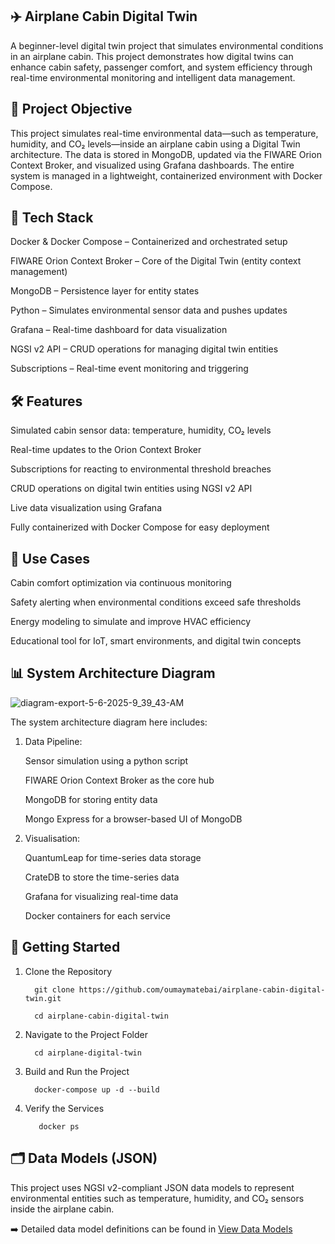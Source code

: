 ✈️ Airplane Cabin Digital Twin
-
A beginner-level digital twin project that simulates environmental conditions in an airplane cabin. This project demonstrates how digital twins can enhance cabin safety, passenger comfort, and system efficiency through real-time environmental monitoring and intelligent data management.


🎯 Project Objective
-
This project simulates real-time environmental data—such as temperature, humidity, and CO₂ levels—inside an airplane cabin using a Digital Twin architecture. The data is stored in MongoDB, updated via the FIWARE Orion Context Broker, and visualized using Grafana dashboards. The entire system is managed in a lightweight, containerized environment with Docker Compose.


🧰 Tech Stack
-
Docker & Docker Compose – Containerized and orchestrated setup
      
FIWARE Orion Context Broker – Core of the Digital Twin (entity context management)
      
MongoDB – Persistence layer for entity states
      
Python – Simulates environmental sensor data and pushes updates
      
Grafana – Real-time dashboard for data visualization
      
NGSI v2 API – CRUD operations for managing digital twin entities
      
Subscriptions – Real-time event monitoring and triggering


🛠️ Features
-
Simulated cabin sensor data: temperature, humidity, CO₂ levels
      
Real-time updates to the Orion Context Broker
      
Subscriptions for reacting to environmental threshold breaches
      
CRUD operations on digital twin entities using NGSI v2 API
      
Live data visualization using Grafana
      
Fully containerized with Docker Compose for easy deployment


🧪 Use Cases
-
Cabin comfort optimization via continuous monitoring
      
Safety alerting when environmental conditions exceed safe thresholds
      
Energy modeling to simulate and improve HVAC efficiency
      
Educational tool for IoT, smart environments, and digital twin concepts


📊 System Architecture Diagram
-


![diagram-export-5-6-2025-9_39_43-AM](https://github.com/user-attachments/assets/28ed6e54-ab1a-443d-bdb7-9b4129c6bf0c)


The system architecture diagram here includes:

1. Data Pipeline:
   
   Sensor simulation using a python script
           
   FIWARE Orion Context Broker as the core hub
           
   MongoDB for storing entity data
           
   Mongo Express for a browser-based UI of MongoDB

2. Visualisation:

   QuantumLeap for time-series data storage 
           
   CrateDB to store the time-series data
           
   Grafana for visualizing real-time data
           
   Docker containers for each service


🚀 Getting Started
-

  1. Clone the Repository
  
           git clone https://github.com/oumaymatebai/airplane-cabin-digital-twin.git
           
           cd airplane-cabin-digital-twin
  
  2. Navigate to the Project Folder
  
           cd airplane-digital-twin

  3. Build and Run the Project

           docker-compose up -d --build

 4. Verify the Services

           docker ps


🗂️ Data Models (JSON)
-

This project uses NGSI v2-compliant JSON data models to represent environmental entities such as temperature, humidity, and CO₂ sensors inside the airplane cabin. 

➡️ Detailed data model definitions can be found in [View Data Models](./airplane-cabin-digital-twin/data-models.md)




